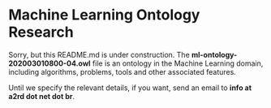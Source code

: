 # Machine Learning Ontology Research

Sorry, but this README.md is under construction. The **ml-ontology-202003010800-04.owl** file is an ontology in the Machine Learning domain, including algorithms, problems, tools and other associated features.

Until we specify the relevant details, if you want, send an email to **info at a2rd dot net dot br**.

